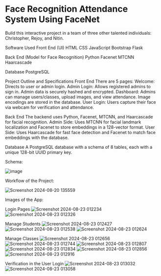 # Face Recognition Attendance System Using FaceNet
Build this interactive project in a team of three other talented individuals: Christopher, Rejoy, and Nitin.

Software Used Front End (UI) 
HTML
CSS
JavaScript
Bootstrap
Flask

Back End (Model for Face Recognition)
Python
Facenet
MTCNN
Haarcascade

Database
PostgreSQL

Project Outline and Specifications
Front End
There are 5 pages:
Welcome: Directs to user or admin login.
Admin Login: Allows registered admins to sign in. Admin data is securely hashed and encrypted.
Dashboard: Admins can manage users/classes, upload images, and view attendance. Image encodings are stored in the database.
User Login: Users capture their face via webcam for verification and attendance.

Back End
The backend uses Python, Facenet, MTCNN, and Haarcascade for facial recognition.
Admin Side: Uses MTCNN for facial landmark localization and Facenet to store embeddings in a 128-vector format.
User Side: Uses Haarcascade for fast face detection and Facenet to match face embeddings with the database.

Database
A PostgreSQL database with a schema of 8 tables, each with a unique 128-bit UUID primary key.

Schema:

![image](https://github.com/user-attachments/assets/b7cfaf80-7159-4014-8f99-1bac7174d51b)

Workflow of the Project:

![Screenshot 2024-08-20 135559](https://github.com/user-attachments/assets/e6ac25ab-88eb-4f32-9406-7e3417ab2dd6)

Images of the App:

Login Pages
![Screenshot 2024-08-23 012234](https://github.com/user-attachments/assets/db912150-32db-4ee3-b169-9c8afca34e33)
![Screenshot 2024-08-23 012326](https://github.com/user-attachments/assets/85118026-e62f-4116-9308-e49a2d24799d)

Manage Students
![Screenshot 2024-08-23 012427](https://github.com/user-attachments/assets/26d8d07f-ae99-482c-8f29-8ef702fd5cca)
![Screenshot 2024-08-23 012538](https://github.com/user-attachments/assets/bf756fba-2d16-4fcc-a823-e714deff7727)
![Screenshot 2024-08-23 012624](https://github.com/user-attachments/assets/81c43066-3d67-43fe-a41a-973175ec7f84)

Manage Classes
![Screenshot 2024-08-23 012656](https://github.com/user-attachments/assets/2d00da82-33c7-4b1c-b40c-fe2cfb793bd2)
![Screenshot 2024-08-23 012744](https://github.com/user-attachments/assets/e9233b6d-1430-40a3-9009-77bd0834720b)
![Screenshot 2024-08-23 012807](https://github.com/user-attachments/assets/d2c45d03-9dd2-47f3-86f6-89376db3879e)
![Screenshot 2024-08-23 012834](https://github.com/user-attachments/assets/8f0441ae-f5cb-4d90-9170-f0fc8936fd09)
![Screenshot 2024-08-23 012856](https://github.com/user-attachments/assets/72205a7e-5b49-4404-99c6-d7d09523c814)
![Screenshot 2024-08-23 012916](https://github.com/user-attachments/assets/728bd696-cff9-4091-a47f-2dc6b03e4f79)

Verification in the User Login
![Screenshot 2024-08-23 013032](https://github.com/user-attachments/assets/41e61b49-82e9-473e-8b3d-3658e8eaf9ab)
![Screenshot 2024-08-23 013058](https://github.com/user-attachments/assets/fdf0f822-e5e6-4be8-9da4-1946f2345d26)




